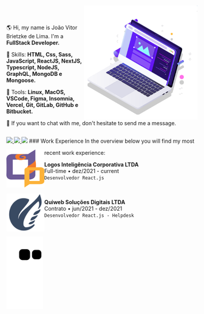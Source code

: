 <!--<img src="https://raw.githubusercontent.com/MicaelliMedeiros/micaellimedeiros/master/image/computer-illustration.png" min-width="400px" max-width="400px" width="400px" align="right" alt="Computador iuriCode">-->

<img src="pc.svg" min-width="300px" max-width="300px" width="300px" align="right" alt="Computador">
<br/>
<br/>
<p align="left"> 
  🌎 Hi, my name is João Vitor Brietzke de Lima. I'm a <strong>FullStack Developer.</strong>
</p>

<p align="left">
  🦄 Skills: <strong>HTML, Css, Sass, JavaScript, ReactJS, NextJS, Typescript, NodeJS, GraphQL, MongoDB e Mongoose.</strong>
</p>

<p align="left">
  💼 Tools: <strong>Linux, MacOS, VSCode, Figma, Insomnia, Vercel, Git, GitLab, GitHub e Bitbucket.</strong>
</p>

<p align="left">
  💌 If you want to chat with me, don't hesitate to send me a message.
</p>

<div style="
    display: inline-flex;
">
  <div>
    <p align="left">
      <a href="https://www.upwork.com/freelancers/~018ea73575e64d2ca4" alt="UpWork">
        <img src="https://img.shields.io/badge/-UPWORK-1C1C1C?style=for-the-badge&logo=upWork&logoColor=#108a00&link=https://www.upwork.com/in/iuricode"/>
      </a>
      <a href="https://www.linkedin.com/in/jo%C3%A3o-vitor-brietzke-de-lima-804a60209/" alt="Linkedin">
        <img src="https://img.shields.io/badge/-Linkedin-1C1C1C?style=for-the-badge&logo=Linkedin&logoColor=00FFFF&link=https://www.linkedin.com/in/iuricode"/>
      </a>
      <a href="https://joaovitorbrietzkelima.me/" alt="Personal website">
        <img src="https://img.shields.io/badge/-PERSONAL%20WEBSITE-1C1C1C?style=for-the-badge&&logoColor=#108a00&link=https://www.upwork.com/in/iuricode"/>
      </a>
    </p>
    </div>
      
</div>
### Work Experience
In the overview below you will find my most recent work experience:

<img align="left" height="100px" width="100px" alt="Logos logo" src="logos_logo.svg"/>

**Logos Inteligência Corporativa LTDA** \
Full-time  •  dez/2021 - current \
`Desenvolvedor React.js`
<br/>
<br/>
<br/>
<img align="left" height="100px" width="100px" alt="Quiweb logo" src="quiweb_logo.svg"/>

**Quiweb Soluções Digitais LTDA** \
Contrato  •  jun/2021 - dez/2021 \
`Desenvolvedor React.js - Helpdesk`
<br/>
<br/>
<br/>

![Snake animation](https://github.com/JoaoVitorLima242/JoaoVitorLima242/blob/output/github-contribution-grid-snake.svg)
